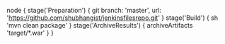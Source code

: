 node {
    stage('Preparation') { 
        git branch: 'master', url: 'https://github.com/shubhangist/jenkinsfilesrepo.git'
    }
    stage('Build') {
                sh 'mvn clean package'
            }
    stage('ArchiveResults') {
        archiveArtifacts 'target/*.war'
    }
}
